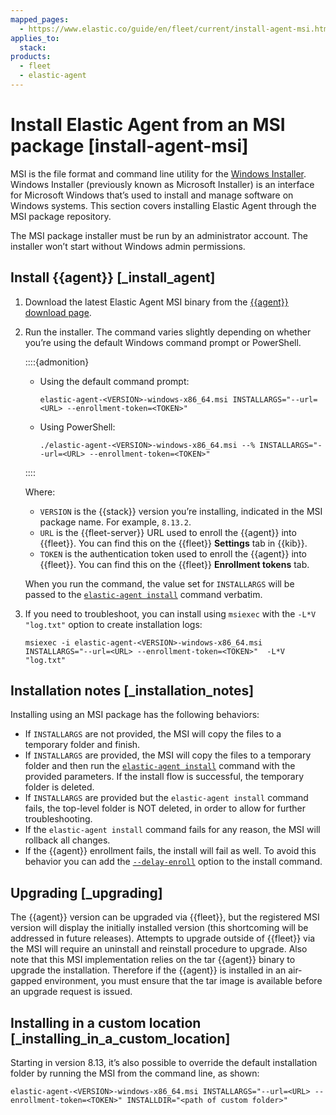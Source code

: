 ```yaml
---
mapped_pages:
  - https://www.elastic.co/guide/en/fleet/current/install-agent-msi.html
applies_to:
  stack:
products:
  - fleet
  - elastic-agent
---
```


# Install Elastic Agent from an MSI package [install-agent-msi]

MSI is the file format and command line utility for the [Windows Installer](https://en.wikipedia.org/wiki/Windows_Installer). Windows Installer (previously known as Microsoft Installer) is an interface for Microsoft Windows that’s used to install and manage software on Windows systems. This section covers installing Elastic Agent through the MSI package repository.

The MSI package installer must be run by an administrator account. The installer won’t start without Windows admin permissions.


## Install {{agent}} [_install_agent]

1. Download the latest Elastic Agent MSI binary from the [{{agent}} download page](https://www.elastic.co/downloads/elastic-agent).
2. Run the installer. The command varies slightly depending on whether you’re using the default Windows command prompt or PowerShell.

    ::::{admonition}
    * Using the default command prompt:

        ```shell
        elastic-agent-<VERSION>-windows-x86_64.msi INSTALLARGS="--url=<URL> --enrollment-token=<TOKEN>"
        ```

    * Using PowerShell:

        ```shell
        ./elastic-agent-<VERSION>-windows-x86_64.msi --% INSTALLARGS="--url=<URL> --enrollment-token=<TOKEN>"
        ```


    ::::


    Where:

    * `VERSION` is the {{stack}} version you’re installing, indicated in the MSI package name. For example, `8.13.2`.
    * `URL` is the {{fleet-server}} URL used to enroll the {{agent}} into {{fleet}}. You can find this on the {{fleet}} **Settings** tab in {{kib}}.
    * `TOKEN` is the authentication token used to enroll the {{agent}} into {{fleet}}. You can find this on the {{fleet}} **Enrollment tokens** tab.

    When you run the command, the value set for `INSTALLARGS` will be passed to the [`elastic-agent install`](/reference/fleet/agent-command-reference.md#elastic-agent-install-command) command verbatim.

3. If you need to troubleshoot, you can install using `msiexec` with the `-L*V "log.txt"` option to create installation logs:

    ```shell
    msiexec -i elastic-agent-<VERSION>-windows-x86_64.msi INSTALLARGS="--url=<URL> --enrollment-token=<TOKEN>"  -L*V "log.txt"
    ```



## Installation notes [_installation_notes]

Installing using an MSI package has the following behaviors:

* If `INSTALLARGS` are not provided, the MSI will copy the files to a temporary folder and finish.
* If `INSTALLARGS` are provided, the MSI will copy the files to a temporary folder and then run the [`elastic-agent install`](/reference/fleet/agent-command-reference.md#elastic-agent-install-command) command with the provided parameters. If the install flow is successful, the temporary folder is deleted.
* If `INSTALLARGS` are provided but the `elastic-agent install` command fails, the top-level folder is NOT deleted, in order to allow for further troubleshooting.
* If the `elastic-agent install` command fails for any reason, the MSI will rollback all changes.
* If the {{agent}} enrollment fails, the install will fail as well. To avoid this behavior you can add the [`--delay-enroll`](/reference/fleet/agent-command-reference.md#elastic-agent-install-command) option to the install command.


## Upgrading [_upgrading]

The {{agent}} version can be upgraded via {{fleet}}, but the registered MSI version will display the initially installed version (this shortcoming will be addressed in future releases). Attempts to upgrade outside of {{fleet}} via the MSI will require an uninstall and reinstall procedure to upgrade. Also note that this MSI implementation relies on the tar {{agent}} binary to upgrade the installation. Therefore if the {{agent}} is installed in an air-gapped environment, you must ensure that the tar image is available before an upgrade request is issued.


## Installing in a custom location [_installing_in_a_custom_location]

Starting in version 8.13, it’s also possible to override the default installation folder by running the MSI from the command line, as shown:

```shell
elastic-agent-<VERSION>-windows-x86_64.msi INSTALLARGS="--url=<URL> --enrollment-token=<TOKEN>" INSTALLDIR="<path of custom folder>"
```

